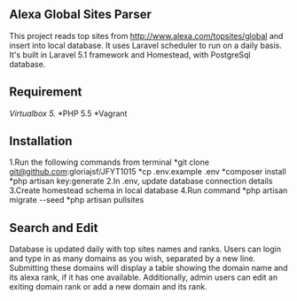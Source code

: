 ## Alexa Global Sites Parser
This project reads top sites from http://www.alexa.com/topsites/global and insert into local database.
It uses Laravel scheduler to run on a daily basis.
It's built in Laravel 5.1 framework and Homestead, with PostgreSql database. 

## Requirement
*Virtualbox 5.*
*PHP 5.5
*Vagrant

## Installation
1.Run the following commands from terminal
	*git clone git@github.com:gloriajsf/JFYT1015
	*cp .env.example .env
	*composer install
	*php artisan key:generate
2.In .env, update database connection details
3.Create homestead schema in local database
4.Run command
	*php artisan migrate --seed
	*php artisan pullsites

## Search and Edit
Database is updated daily with top sites names and ranks. Users can login and type in as many domains as you wish, separated by a new line. Submitting these domains will display a table showing the domain name and its alexa rank, if it has one available.
Additionally, admin users can edit an exiting domain rank or add a new domain and its rank.
